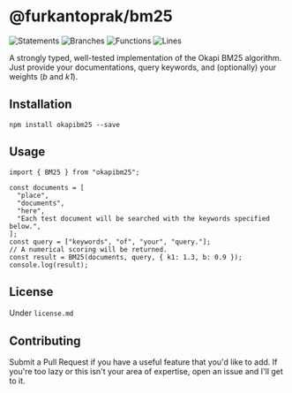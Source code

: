 # @furkantoprak/bm25

![Statements](https://img.shields.io/badge/statements-100%25-brightgreen.svg)
![Branches](https://img.shields.io/badge/branches-100%25-brightgreen.svg)
![Functions](https://img.shields.io/badge/functions-100%25-brightgreen.svg)
![Lines](https://img.shields.io/badge/lines-100%25-brightgreen.svg)


A strongly typed, well-tested implementation of the Okapi BM25 algorithm. Just provide your documentations, query keywords, and (optionally) your weights (*b* and *k1*).

## Installation
```
npm install okapibm25 --save
```
## Usage
```
import { BM25 } from "okapibm25";

const documents = [
  "place",
  "documents",
  "here",
  "Each test document will be searched with the keywords specified below.",
];
const query = ["keywords", "of", "your", "query."];
// A numerical scoring will be returned.
const result = BM25(documents, query, { k1: 1.3, b: 0.9 });
console.log(result);

```
## License
Under `license.md`

## Contributing
Submit a Pull Request if you have a useful feature that you'd like to add. If you're too lazy or this isn't your area of expertise, open an issue and I'll get to it.
